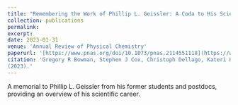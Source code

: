```yaml
---
title: "Remembering the Work of Phillip L. Geissler: A Coda to His Scientific Trajectory"
collection: publications
permalink: 
excerpt:
date: 2023-01-31
venue: 'Annual Review of Physical Chemistry'
paperurl: '[https://www.pnas.org/doi/10.1073/pnas.2114551118](https://www.annualreviews.org/doi/abs/10.1146/annurev-physchem-101422-030127)'
citation: 'Gregory R Bowman, Stephen J Cox, Christoph Dellago, Kateri H DuBay, Joel D Eaves, Daniel A Fletcher, Layne B Frechette, Michael Grünwald, Katherine Klymko, JiYeon Ku, Ahmad Omar, Eran Rabani, David R Reichman, Julia R Rogers, Andreana M Rosnik, Grant M Rotskoff, Anna R Schneider, Nadine Schwierz, David A Sivak, Suriyanarayanan Vaikuntanathan, Stephen Whitelam, and Asaph Widmer-Cooper. “Remembering the Work of Phillip L. Geissler: A Coda to His Scientific Trajectory.” Annu. Rev. Phys. Chem., 74, 11.1–11.27
(2023).'
---
```


A memorial to Phillip L. Geissler from his former students and postdocs, providing an overview of his scientific career.
